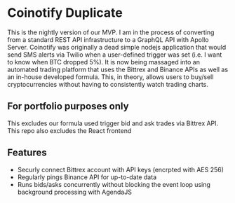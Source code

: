 # Coinotify Duplicate

This is the nightly version of our MVP. I am in the process of converting from a standard REST API infrastructure to a GraphQL API with Apollo Server. Coinotify was originally a dead simple nodejs application that would send SMS alerts via Twilio when a user-defined trigger was set (i.e. I want to know when BTC dropped 5%). It is now being massaged into an automated trading platform that uses the Bittrex and Binance APIs as well as an in-house developed formula. This, in theory, allows users to buy/sell cryptocurrencies without having to consistently watch trading charts.

## For portfolio purposes only

This excludes our formula used trigger bid and ask trades via Bittrex API. This repo also excludes the React frontend

## Features

- Securly connect Bittrex account with API keys (encrpted with AES 256)
- Regularly pings Binance API for up-to-date data
- Runs bids/asks concurrently without blocking the event loop using background processing with AgendaJS
